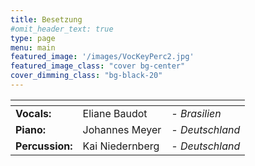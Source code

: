 ```yaml
---
title: Besetzung
#omit_header_text: true
type: page
menu: main
featured_image: '/images/VocKeyPerc2.jpg'
featured_image_class: "cover bg-center"
cover_dimming_class: "bg-black-20"
---
```


| <!-- -->        | <!-- -->        | <!-- -->      |
|:-------------   |:--------------- |:------------- |
|**Vocals:**      |Eliane Baudot    |  *- Brasilien*    |
|**Piano:**       |Johannes Meyer   |  *- Deutschland*  |
|**Percussion:**  |Kai Niedernberg  |  *- Deutschland*  |
